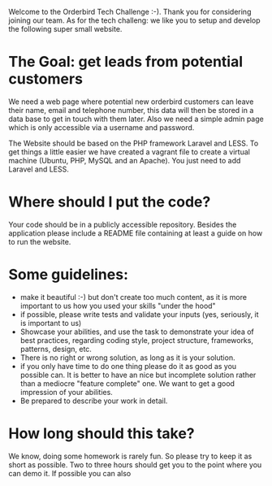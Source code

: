 Welcome to the Orderbird Tech Challenge :-). Thank you for considering joining our team. As for the tech challeng: we like you to setup and develop the following super small website.

# The Goal: get leads from potential customers
We need a web page where potential new orderbird customers can leave their name, email and telephone number, this data will then be stored in a data base to get in touch with them later.
Also we need a simple admin page which is only accessible via a username and password. 

The Website should be based on the PHP framework Laravel and LESS. To get things a little easier we have created a vagrant file to create a virtual machine (Ubuntu, PHP, MySQL and an Apache). You just need to add Laravel and LESS. 

# Where should I put the code?
Your code should be in a publicly accessible repository. Besides the application please include a README file containing at least a guide on how to run the website.

# Some guidelines:
- make it beautiful :-) but don't create too much content, as it is more important to us how you used your skills "under the hood"
- if possible, please write tests and validate your inputs (yes, seriously, it is important to us)
- Showcase your abilities, and use the task to demonstrate your idea of best practices, regarding coding style, project
 structure, frameworks, patterns, design, etc.
- There is no right or wrong solution, as long as it is your solution.
- if you only have time to do one thing please do it as good as you possible can. It is better to have an nice but incomplete solution rather than a mediocre "feature complete" one. We want to get a good impression of your abilities.
- Be prepared to describe your work in detail.

# How long should this take?
We know, doing some homework is rarely fun. So please try to keep it as short as possible. Two to three hours should get you to the point where you can demo it. If possible you can also
